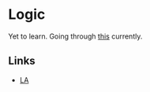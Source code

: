 # Logic
Yet to learn. Going through [this](https://fldit-www.cs.uni-dortmund.de/~peter/PS07/HR.pdf) currently.
 
## Links
- [LA](https://learn-anything.xyz/mathematics/logic)
